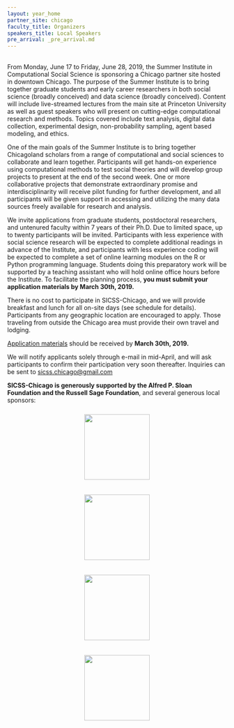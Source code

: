 ```yaml
---
layout: year_home
partner_site: chicago
faculty_title: Organizers
speakers_title: Local Speakers
pre_arrival: _pre_arrival.md
---
```

<br>
From Monday, June 17 to Friday, June 28, 2019, the Summer Institute in Computational Social Science is sponsoring a Chicago partner site hosted in downtown Chicago. The purpose of the Summer Institute is to bring together graduate students and early career researchers in both social science (broadly conceived) and data science (broadly conceived). Content will include live-streamed lectures from the main site at Princeton University as well as guest speakers who will present on cutting-edge computational research and methods. Topics covered include text analysis, digital data collection, experimental design, non-probability sampling, agent based modeling, and ethics.

One of the main goals of the Summer Institute is to bring together Chicagoland scholars from a range of computational and social sciences to collaborate and learn together. Participants will get hands-on experience using computational methods to test social theories and will develop group projects to present at the end of the second week. One or more collaborative projects that demonstrate extraordinary promise and interdisciplinarity will receive pilot funding for further development, and all participants will be given support in accessing and utilizing the many data sources freely available for research and analysis.

We invite applications from graduate students, postdoctoral researchers, and untenured faculty within 7 years of their Ph.D. Due to limited space, up to twenty participants will be invited. Participants with less experience with social science research will be expected to complete additional readings in advance of the Institute, and participants with less experience coding will be expected to complete a set of online learning modules on the R or Python programming language. Students doing this preparatory work will be supported by a teaching assistant who will hold online office hours before the Institute. To facilitate the planning process, **you must submit your application materials by March 30th, 2019.**

There is no cost to participate in SICSS-Chicago, and we will provide breakfast and lunch for all on-site days (see schedule for details). Participants from any geographic location are encouraged to apply. Those traveling from outside the Chicago area must provide their own travel and lodging.

[Application materials](https://compsocialscience.github.io/summer-institute/2019/chicago/apply) should be received by **March 30th, 2019.**

We will notify applicants solely through e-mail in mid-April, and will ask participants to confirm their participation very soon thereafter. Inquiries can be sent to [sicss.chicago@gmail.com](mailto:sicss.chicago@gmail.com)

**SICSS-Chicago is generously supported by the Alfred P. Sloan Foundation and the Russell Sage Foundation**, 
and several generous local sponsors:
<center><div>

<a href="https://sloan.org/" target="_"><img src="https://sloan.org/storage/app/media/uploaded-files/Sloan-Logo-primary-black-demo.png" height="150px" style="padding:10px;"></a>

<a href="https://www.russellsage.org/" target = "_"><img src ="https://pcdnetwork.org/wp-content/uploads/2017/05/Russell_Sage_foundation_1394094.jpg" height = "150px" style="padding:10px;"></a>

<a href="https://www.kellogg.northwestern.edu/" target="_"><img src="https://www.northwestern.edu/brand/images/Kellogg_horizontal_new.jpg" height="150px" style="padding:10px;"></a>

<a href="https://www.nico.northwestern.edu/" target="_"><img src="https://www.kellogg.northwestern.edu/~/media/Images/news-events/conference/ic2s2/logo-NICO.ashx" height="150px" style="padding:10px;"></a>
</div></center>